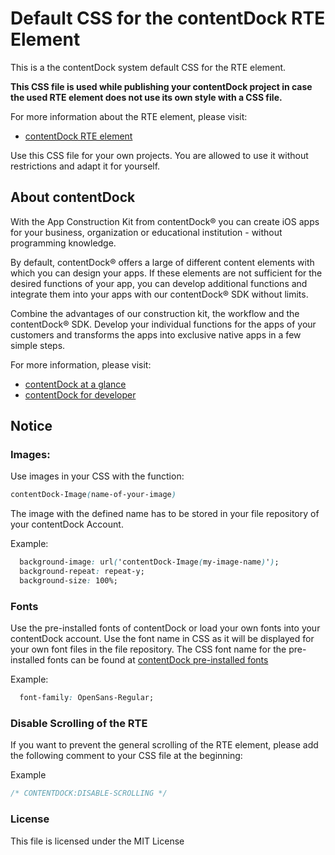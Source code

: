 #  Default CSS for the contentDock RTE Element

This is a the contentDock system default CSS for the RTE element.

**This CSS file is used while publishing your contentDock project in case the used RTE element does not use its own style with a CSS file.**


For more information about the RTE element, please visit:
* [contentDock RTE element](https://www.contentdock.com/en/support/elements-and-styles/element-rte)


Use this CSS file for your own projects. You are allowed to use it without restrictions and adapt it for yourself.


## About contentDock
With the App Construction Kit from contentDock® you can create iOS apps for your business, organization or educational institution - without programming knowledge. 

By default, contentDock® offers a large of different content elements with which you can design your apps.
If these elements are not sufficient for the desired functions of your app, you can develop additional functions and integrate them into your apps with our contentDock® SDK without limits.

Combine the advantages of our construction kit, the workflow and the contentDock® SDK.
Develop your individual functions for the apps of your customers and transforms the apps into exclusive native apps in a few simple steps. 

For more information, please visit:
* [contentDock at a glance](https://www.contentdock.com/en)
* [contentDock for developer](https://www.contentdock.com/en/for-developer)


## Notice

### Images:
Use images in your CSS with the function: 

``` css
contentDock-Image(name-of-your-image)
```

The image with the defined name has to be stored in your file repository of your contentDock Account.
  
Example:
```css
  background-image: url('contentDock-Image(my-image-name)');
  background-repeat: repeat-y;
  background-size: 100%; 
```

### Fonts
Use the pre-installed fonts of contentDock or load your own fonts into your contentDock account. Use the font name in CSS as it will be displayed for your own font files in the file repository. The CSS font name for the pre-installed fonts can be found at 
[contentDock pre-installed fonts](https://www.contentdock.com/en/support/pre-installed-fonts)

Example:
``` css
  font-family: OpenSans-Regular;
```

### Disable Scrolling of the RTE
If you want to prevent the general scrolling of the RTE element, please add the following comment to your CSS file at the beginning:

Example
``` css
/* CONTENTDOCK:DISABLE-SCROLLING */
```

### License
This file is licensed under the MIT License
